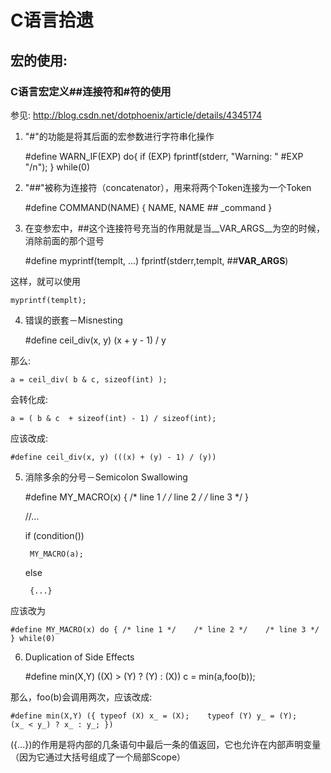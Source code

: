 C语言拾遗
====

宏的使用:
----

### C语言宏定义##连接符和#符的使用

参见: http://blog.csdn.net/dotphoenix/article/details/4345174

1. "#"的功能是将其后面的宏参数进行字符串化操作

    #define WARN_IF(EXP)    do{ if (EXP)    fprintf(stderr, "Warning: " #EXP "/n"); }   while(0)

2. "##"被称为连接符（concatenator），用来将两个Token连接为一个Token

    #define COMMAND(NAME) { NAME, NAME ## _command }

3. 在变参宏中，##这个连接符号充当的作用就是当__VAR_ARGS__为空的时候，消除前面的那个逗号

    #define myprintf(templt, ...) fprintf(stderr,templt, ##__VAR_ARGS__)

  这样，就可以使用

    myprintf(templt);

4. 错误的嵌套－Misnesting

    #define ceil_div(x, y) (x + y - 1) / y

  那么: 

    a = ceil_div( b & c, sizeof(int) );

  会转化成:

    a = ( b & c  + sizeof(int) - 1) / sizeof(int);

  应该改成:

    #define ceil_div(x, y) (((x) + (y) - 1) / (y))

5. 消除多余的分号－Semicolon Swallowing

    #define MY_MACRO(x) { /* line 1 */   /* line 2 */   /* line 3 */ }

    //...

    if (condition())

        MY_MACRO(a);

    else

        {...}

  应该改为

    #define MY_MACRO(x) do { /* line 1 */    /* line 2 */    /* line 3 */ } while(0)

6. Duplication of Side Effects

    #define min(X,Y) ((X) > (Y) ? (Y) : (X))
    c = min(a,foo(b));

  那么，foo(b)会调用两次，应该改成:

    #define min(X,Y) ({	typeof (X) x_ = (X);	typeof (Y) y_ = (Y);	(x_ < y_) ? x_ : y_; })

  ({...})的作用是将内部的几条语句中最后一条的值返回，它也允许在内部声明变量（因为它通过大括号组成了一个局部Scope）


